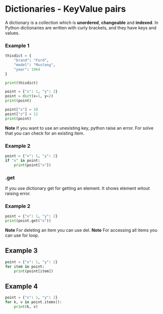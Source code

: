 # Dictionaries - KeyValue pairs

A dictionary is a collection which is **unordered**, **changeable** and **indexed**.
In Python dictionaries are written with curly brackets, and they have keys and values.

### Example 1
```python
thisdict = {
    "brand": "Ford",
    "model": "Mustang",
    "year": 1964
}

print(thisdict)
```


```python
point = {"x": 1, "y": 2}
point = dict(x=1, y=2)
print(point)

point["x"] = 10
point["z"] = 12
print(point)

```

**Note** If you want to use an unexisting key, python raise an error.
For solve that you can check for an existing item.
### Example 2
```python
point = {"x": 1, "y": 2}
if "x" in point:
	print(point["x"])
```

### .get
If you use dictionary get for getting an element. It shows element witout raising error.

### Example 2
```python
point = {"x": 1, "y": 2}
print(point.get("x"))
```
**Note** For deleting an item you can use del.
**Note** For accessing all items you can use for loop.
## Example 3
```python
point = {"x": 1, "y": 2}
for item in point:
	print(point[item])
```

## Example 4
```python
point = {"x": 1, "y": 2}
for k, v in point.items():
    print(k, v)
```
